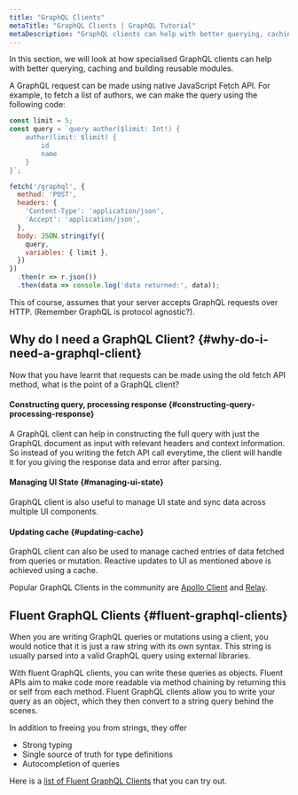 ```yaml
---
title: "GraphQL Clients"
metaTitle: "GraphQL Clients | GraphQL Tutorial"
metaDescription: "GraphQL clients can help with better querying, caching and building reusable modules. Let's see why we need a GraphQL client and the popular client libraries available"
---
```


In this section, we will look at how specialised GraphQL clients can help with better querying, caching and building reusable modules.

A GraphQL request can be made using native JavaScript Fetch API. For example, to fetch a list of authors, we can make the query using the following code:

```javascript
const limit = 5;
const query = `query author($limit: Int!) {
    author(limit: $limit) {
        id
        name
    }
}`;

fetch('/graphql', {
  method: 'POST',
  headers: {
    'Content-Type': 'application/json',
    'Accept': 'application/json',
  },
  body: JSON.stringify({
    query,
    variables: { limit },
  })
})
  .then(r => r.json())
  .then(data => console.log('data returned:', data));
```

This of course, assumes that your server accepts GraphQL requests over HTTP. (Remember GraphQL is protocol agnostic?).

## Why do I need a GraphQL Client? {#why-do-i-need-a-graphql-client}

Now that you have learnt that requests can be made using the old fetch API method, what is the point of a GraphQL client?

#### Constructing query, processing response {#constructing-query-processing-response}

A GraphQL client can help in constructing the full query with just the GraphQL document as input with relevant headers and context information. So instead of you writing the fetch API call everytime, the client will handle it for you giving the response data and error after parsing. 

#### Managing UI State {#managing-ui-state}

GraphQL client is also useful to manage UI state and sync data across multiple UI components.

#### Updating cache {#updating-cache}

GraphQL client can also be used to manage cached entries of data fetched from queries or mutation. Reactive updates to UI as mentioned above is achieved using a cache.

Popular GraphQL Clients in the community are [Apollo Client](https://github.com/apollographql/apollo-client) and [Relay](https://github.com/facebook/relay).

## Fluent GraphQL Clients {#fluent-graphql-clients}

When you are writing GraphQL queries or mutations using a client, you would notice that it is just a raw string with its own syntax. This string is usually parsed into a valid GraphQL query using external libraries. 

With fluent GraphQL clients, you can write these queries as objects. Fluent APIs aim to make code more readable via method chaining by returning this or self from each method. Fluent GraphQL clients allow you to write your query as an object, which they then convert to a string query behind the scenes. 

In addition to freeing you from strings, they offer
- Strong typing
- Single source of truth for type definitions
- Autocompletion of queries

Here is a [list of Fluent GraphQL Clients](https://github.com/hasura/awesome-fluent-graphql) that you can try out.

